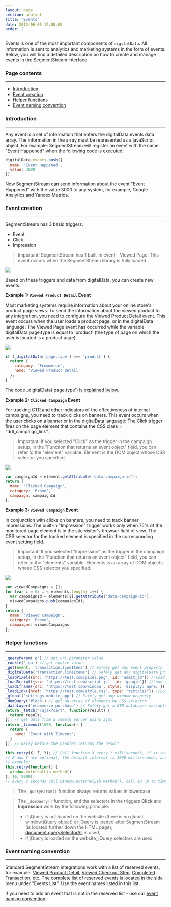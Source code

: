```yaml
---
layout: page
section: analyst
title: "Events"
date: 2013-06-05 12:00:00
order: 2
---
```


Events is one of the most important components of `digitalData`. All information is sent to analytics and marketing systems in the form of events. Below, you will find a detailed description on how to create and manage events in the SegmentStream interface.

### Page contents
------
<ul class="page-navigation">
  <li><a href="#0">Introduction</a></li>
  <li><a href="#1">Event creation</a></li>
  <li><a href="#3">Helper functions</a></li>
  <li><a href="#4">Event naming convention</a></li>
</ul>

### <a name="0"></a>Introduction
------
Any event is a set of information that enters the digitalData.events data array. The information in the array must be represented as a javaScript object.
For example: SegmentStream will register an event with the name "Event Happened" when the following code is executed:
```javascript
digitalData.events.push({
  name: 'Event Happened',
  value: 3000
});
```
Now SegmentStream can send information about the event "Event Happened" with the value 3000 to any system, for example, Google Analytics and Yandex Metrica.

### <a name="1"></a>Event creation
------
SegmentStream has 3 basic triggers:
* Event
* Click
* Impression

>Important! SegmentStream has 1 built-in event - Viewed Page. This event occurs when the SegmentStream library is fully loaded.

![](/img/events.1.png)

Based on these triggers and data from digitalData, you can create new events.


**Example 1: `Viewed Product Detail` Event**

Most marketing systems require information about your online store's product page views. To send the information about the viewed product to any integration, you need to configure the Viewed Product Detail event. This event occurs when the user loads a product page, or in the digitalData language: The Viewed Page event has occurred while the variable digitalData.page.type is equal to 'product' (the type of page on which the user is located is a product page).

![](/img/events.2.png)

```javascript
if (_digitalData('page.type') === 'product') {
  return {
    category: 'Ecommerce',
    name: 'Viewed Product Detail'
  };
}
```
The code _digitalData('page.type') [is explained below](#3).


**Example 2: `Clicked Campaign` Event**

For tracking CTR and other indicators of the effectiveness of internal campaigns, you need to track clicks on banners. This event occurs when the user clicks on a banner or in the digitalData language: The Click trigger fires on the page element that contains the CSS class = "ddl_campaign_link".
> Important! If you selected "Click" as the trigger in the campaign setup, in the "Function that returns an event object" field, you can refer to the "element" variable. Element is the DOM object whose CSS selector you specified.

![](/img/events.3.png)

```javascript
var campaignId = element.getAttribute('data-campaign-id');
return {
  name: 'Clicked Campaign',
  category: 'Promo',
  campaign: campaignId
};
```

**Example 3: `Viewed Campaign` Event**

In conjunction with clicks on banners, you need to track banner impressions. The built-in "Impression" trigger works only when 75% of the monitored page element is in the site visitor's browser field of view. The CSS selector for the tracked element is specified in the corresponding event setting field.
> Important! If you selected "Impression" as the trigger in the campaign setup, in the "Function that returns an event object" field, you can refer to the "elements" variable. Elements is an array of DOM objects whose CSS selector you specified.

![](/img/events.4.png)

```javascript
var viewedCampaigns = [];
for (var i = 0; i < elements.length; i++) {
  var campaignId = elements[i].getAttribute('data-campaign-id');
  viewedCampaigns.push(campaignId);
}
return {
  name: 'Viewed Campaign',
  category: 'Promo',
  campaigns: viewedCampaigns
};
```

### <a name="3"></a>Helper functions
------
```javascript
_queryParam('q') // get url parameter value
_cookie('_ga') // get cookie value
_get(event, 'transaction.lineItems') // Safely get any event property
_digitalData('transaction.lineItems') // Safely get any digitalData property
_loadPixel({src: 'https://test.com/pixel.png', id: 'admit_ad'}) //Load pixel. Any number of attributes is supported
_loadScript({src: 'https://test.com/script.js', id: 'google'}) //Load script. Any number of attributes is supported
_loadIframe({src: 'https://test.com/window', style: 'display: none;'}) //Load iframe. Any number of attributes is supported
_loadLink({href: 'https://test.com/style.css', type: "text/css"}) //Load styles through tag link. Any number of attributes is supported
_global('settings.mobile_app') // Safely get any window property
_domQuery('#logo') // get an array of elements by CSS-selector
_dataLayer('ecommerce.purchase') // Safely get a GTM dataLayer variable
return _fetch('/ajax?cart', function(result) {
  return result;
}); // get data from a remote server using ajax
return _timeout(1500, function() {
  return {
    name: 'Event With Timeout';
  }
}); // Delay before the handler returns the result

this.retry(X, Z, Y); // Call function X every Y milliseconds, if it returns an error, try again up to Z times.
// Z and Y are optional, the default interval is 1000 milliseconds, and the default try count is 5
// example:
this.retry(function() {
  window.externalLib.method()
}, 10, 2000);
// every 2 seconds call window.externalLib.method(), call 10 up to times if it returns an error.
```

> The `_queryParam()` function always returns values in lowercase

> The `_domQuery()` function, and the selectors in the triggers **Click** and **Impression** work by the following principle:
>  - if jQuery is not loaded on the website (there is no global window.jQuery object) or jQuery is loaded after SegmentStream (is located further down the HTML page), [document.querySelectorAll](https://developer.mozilla.org/en-US/docs/Web/API/Document/querySelectorAll) is used,
>  - if jQuery is loaded on the website, jQuery selectors are used.

### <a name="4"></a>Event naming convention
------
Standard SegmentStream integrations work with a list of reserved events, for example: [Viewed Product Detail](/events/viewed-product-detail), [Viewed Checkout Step](/events/viewed-checkout-step), [Completed Transaction](/events/completed-transaction), etc.
The complete list of reserved events is located in the side menu under "Events List". Use the event names listed in this list.

If you need to add an event that is not in the reserved list - use our [event naming convention](/for-developer/naming)
